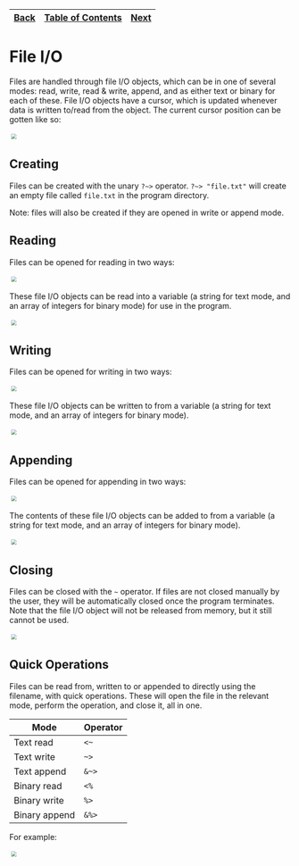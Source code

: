 [Back](13classes.md) | [Table of Contents](tableofcontents.md) | [Next](15stdcollections.md)
---                  | ---                                     | ---

# File I/O

Files are handled through file I/O objects, which can be in one of several modes: read, write, read & write, append, and as either text or binary for each of these.
File I/O objects have a cursor, which is updated whenever data is written to/read from the object.
The current cursor position can be gotten like so:

<p align="left">
    <img src="images/36fileio.png" style="transform: scale(0.6)">
</p>

## Creating

Files can be created with the unary `?~>` operator.
`?~> "file.txt"` will create an empty file called `file.txt` in the program directory.

Note: files will also be created if they are opened in write or append mode.

## Reading

Files can be opened for reading in two ways:

<p align="left">
    <img src="images/37fileio.png" style="transform: scale(0.6)">
</p>

These file I/O objects can be read into a variable (a string for text mode, and an array of integers for binary mode) for use in the program.

<p align="left">
    <img src="images/38fileio.png" style="transform: scale(0.6)">
</p>

## Writing

Files can be opened for writing in two ways:

<p align="left">
    <img src="images/39fileio.png" style="transform: scale(0.6)">
</p>

These file I/O objects can be written to from a variable (a string for text mode, and an array of integers for binary mode).

<p align="left">
    <img src="images/40fileio.png" style="transform: scale(0.6)">
</p>

## Appending

Files can be opened for appending in two ways:

<p align="left">
    <img src="images/41fileio.png" style="transform: scale(0.6)">
</p>

The contents of these file I/O objects can be added to from a variable (a string for text mode, and an array of integers for binary mode).

<p align="left">
    <img src="images/42fileio.png" style="transform: scale(0.6)">
</p>

## Closing

Files can be closed with the `~` operator.
If files are not closed manually by the user, they will be automatically closed once the program terminates.
Note that the file I/O object will not be released from memory, but it still cannot be used.

<p align="left">
    <img src="images/43fileio.png" style="transform: scale(0.6)">
</p>

## Quick Operations

Files can be read from, written to or appended to directly using the filename, with quick operations.
These will open the file in the relevant mode, perform the operation, and close it, all in one.

Mode          | Operator
---           | ---
Text read     | `<~`
Text write    | `~>`
Text append   | `&~>`
Binary read   | `<%`
Binary write  | `%>`
Binary append | `&%>`

For example:

<p align="left">
    <img src="images/44fileio.png" style="transform: scale(0.6)">
</p>

